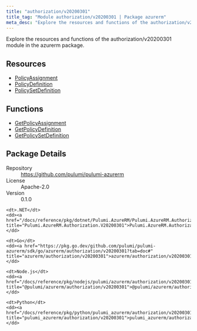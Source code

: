 ```yaml
---
title: "authorization/v20200301"
title_tag: "Module authorization/v20200301 | Package azurerm"
meta_desc: "Explore the resources and functions of the authorization/v20200301 module in the azurerm package."
---
```


<!-- WARNING: this file was generated by Pulumi Docs Generator. -->
<!-- Do not edit by hand unless you're certain you know what you are doing! -->

Explore the resources and functions of the authorization/v20200301 module in the azurerm package.

<h2 id="resources">Resources</h2>
<ul class="api">
    <li><a href="policyassignment" title="PolicyAssignment"><span class="symbol resource"></span>PolicyAssignment</a></li>
    <li><a href="policydefinition" title="PolicyDefinition"><span class="symbol resource"></span>PolicyDefinition</a></li>
    <li><a href="policysetdefinition" title="PolicySetDefinition"><span class="symbol resource"></span>PolicySetDefinition</a></li>
</ul>

<h2 id="functions">Functions</h2>
<ul class="api">
    <li><a href="getpolicyassignment" title="GetPolicyAssignment"><span class="symbol function"></span>GetPolicyAssignment</a></li>
    <li><a href="getpolicydefinition" title="GetPolicyDefinition"><span class="symbol function"></span>GetPolicyDefinition</a></li>
    <li><a href="getpolicysetdefinition" title="GetPolicySetDefinition"><span class="symbol function"></span>GetPolicySetDefinition</a></li>
</ul>

<h2 id="package-details">Package Details</h2>
<dl class="package-details">
	<dt>Repository</dt>
	<dd><a href="https://github.com/pulumi/pulumi-azurerm">https://github.com/pulumi/pulumi-azurerm</a></dd>
	<dt>License</dt>
	<dd>Apache-2.0</dd>
	<dt>Version</dt>
	<dd>0.1.0</dd>
</dl>



<dl class="tabular">

    <dt>.NET</dt>
    <dd><a href="/docs/reference/pkg/dotnet/Pulumi.AzureRM/Pulumi.AzureRM.Authorization.V20200301.html" title="Pulumi.AzureRM.Authorization.V20200301">Pulumi.AzureRM.Authorization.V20200301</a></dd>

    <dt>Go</dt>
    <dd><a href="https://pkg.go.dev/github.com/pulumi/pulumi-azurerm/sdk/go/azurerm/authorization/v20200301?tab=doc#" title="azurerm/authorization/v20200301">azurerm/authorization/v20200301</a></dd>

    <dt>Node.js</dt>
    <dd><a href="/docs/reference/pkg/nodejs/pulumi/azurerm/authorization/v20200301/#" title="@pulumi/azurerm/authorization/v20200301">@pulumi/azurerm/authorization/v20200301</a></dd>

    <dt>Python</dt>
    <dd><a href="/docs/reference/pkg/python/pulumi_azurerm/authorization/v20200301" title="pulumi_azurerm/authorization/v20200301">pulumi_azurerm/authorization/v20200301</a></dd>

</dl>

